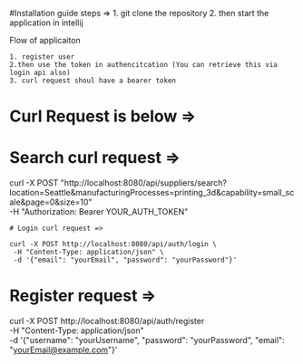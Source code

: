 #Installation guide
steps => 
    1. git clone the repository
    2. then start the application in intellij


Flow of applicaiton

    1. register user 
    2.then use the token in authencitcation (You can retrieve this via login api also)
    3. curl request shoul have a bearer token

   # Curl Request is below =>
    
   # Search curl request =>
   
   curl -X POST "http://localhost:8080/api/suppliers/search?location=Seattle&manufacturingProcesses=printing_3d&capability=small_scale&page=0&size=10" \
     -H "Authorization: Bearer YOUR_AUTH_TOKEN"

    # Login curl request =>

    curl -X POST http://localhost:8080/api/auth/login \
     -H "Content-Type: application/json" \
     -d '{"email": "yourEmail", "password": "yourPassword"}'

# Register request =>

curl -X POST http://localhost:8080/api/auth/register \
     -H "Content-Type: application/json" \
     -d '{"username": "yourUsername", "password": "yourPassword", "email": "yourEmail@example.com"}'
